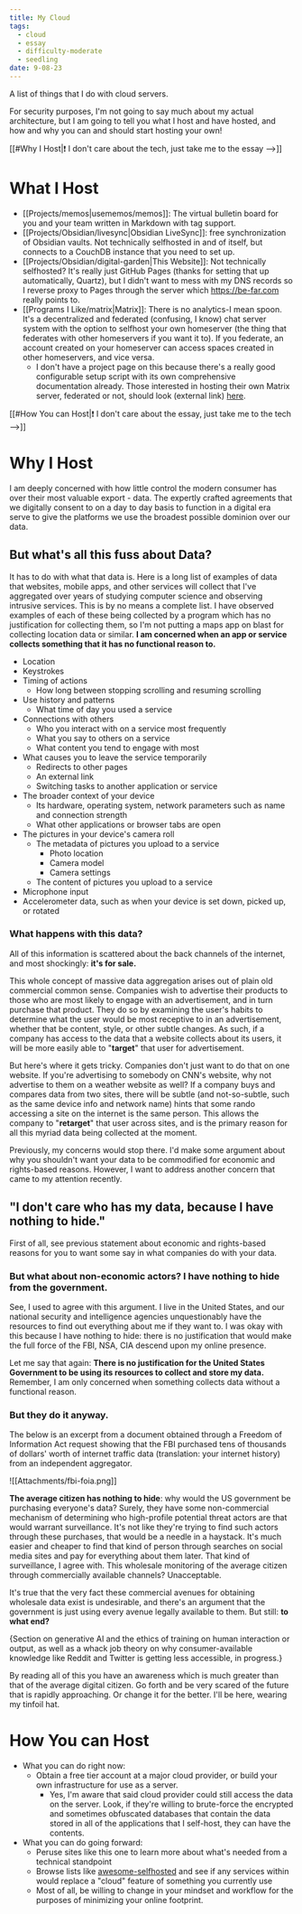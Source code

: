 ```yaml
---
title: My Cloud
tags:
  - cloud
  - essay
  - difficulty-moderate
  - seedling
date: 9-08-23
---
```

A list of things that I do with cloud servers.

For security purposes, I'm not going to say much about my actual architecture, but I am going to tell you what I host and have hosted, and how and why you can and should start hosting your own!

[[#Why I Host|❗ I don't care about the tech, just take me to the essay -->]]
# What I Host
- [[Projects/memos|usememos/memos]]: The virtual bulletin board for you and your team written in Markdown with tag support.
- [[Projects/Obsidian/livesync|Obsidian LiveSync]]: free synchronization of Obsidian vaults. Not technically selfhosted in and of itself, but connects to a CouchDB instance that you need to set up.
- [[Projects/Obsidian/digital-garden|This Website]]: Not technically selfhosted? It's really just GitHub Pages (thanks for setting that up automatically, Quartz), but I didn't want to mess with my DNS records so I reverse proxy to Pages through the server which https://be-far.com really points to.
- [[Programs I Like/matrix|Matrix]]: There is no analytics-I mean spoon. It's a decentralized and federated (confusing, I know) chat server system with the option to selfhost your own homeserver (the thing that federates with other homeservers if you want it to). If you federate, an account created on your homeserver can access spaces created in other homeservers, and vice versa.
	- I don't have a project page on this because there's a really good configurable setup script with its own comprehensive documentation already. Those interested in hosting their own Matrix server, federated or not, should look (external link) [here](https://github.com/spantaleev/matrix-docker-ansible-deploy).

[[#How You can Host|❗ I don't care about the essay, just take me to the tech -->]]
# Why I Host
I am deeply concerned with how little control the modern consumer has over their most valuable export - data. The expertly crafted agreements that we digitally consent to on a day to day basis to function in a digital era serve to give the platforms we use the broadest possible dominion over our data.
## But what's all this fuss about Data?
It has to do with what that data is. Here is a long list of examples of data that websites, mobile apps, and other services will collect that I've aggregated over years of studying computer science and observing intrusive services. This is by no means a complete list. I have observed examples of each of these being collected by a program which has no justification for collecting them, so I'm not putting a maps app on blast for collecting location data or similar. **I am concerned when an app or service collects something that it has no functional reason to.**
- Location
- Keystrokes
- Timing of actions
	- How long between stopping scrolling and resuming scrolling
- Use history and patterns
	- What time of day you used a service
- Connections with others
	- Who you interact with on a service most frequently
	- What you say to others on a service
	- What content you tend to engage with most
- What causes you to leave the service temporarily
	- Redirects to other pages
	- An external link
	- Switching tasks to another application or service
- The broader context of your device
	- Its hardware, operating system, network parameters such as name and connection strength
	- What other applications or browser tabs are open
- The pictures in your device's camera roll
	- The metadata of pictures you upload to a service
		- Photo location
		- Camera model
		- Camera settings
	- The content of pictures you upload to a service
- Microphone input
- Accelerometer data, such as when your device is set down, picked up, or rotated
### What happens with this data?
All of this information is scattered about the back channels of the internet, and most shockingly: **it's for sale.**

This whole concept of massive data aggregation arises out of plain old commercial common sense. Companies wish to advertise their products to those who are most likely to engage with an advertisement, and in turn purchase that product. They do so by examining the user's habits to determine what the user would be most receptive to in an advertisement, whether that be content, style, or other subtle changes. As such, if a company has access to the data that a website collects about its users, it will be more easily able to "**target**" that user for advertisement.

But here's where it gets tricky. Companies don't just want to do that on one website. If you're advertising to somebody on CNN's website, why not advertise to them on a weather website as well? If a company buys and compares data from two sites, there will be subtle (and not-so-subtle, such as the same device info and network name) hints that some rando accessing a site on the internet is the same person. This allows the company to "**retarget**" that user across sites, and is the primary reason for all this myriad data being collected at the moment.

Previously, my concerns would stop there. I'd make some argument about why you shouldn't want your data to be commodified for economic and rights-based reasons. However, I want to address another concern that came to my attention recently.
## "I don't care who has my data, because I have nothing to hide."
First of all, see previous statement about economic and rights-based reasons for you to want some say in what companies do with your data. 
### But what about non-economic actors? I have nothing to hide from the government.
See, I used to agree with this argument. I live in the United States, and our national security and intelligence agencies unquestionably have the resources to find out everything about me if they want to. I was okay with this because I have nothing to hide: there is no justification that would make the full force of the FBI, NSA, CIA descend upon my online presence.

Let me say that again: **There is no justification for the United States Government to be using its resources to collect and store my data.** Remember, I am only concerned when something collects data without a functional reason.
### But they do it anyway.
The below is an excerpt from a document obtained through a Freedom of Information Act request showing that the FBI purchased tens of thousands of dollars' worth of internet traffic data (translation: your internet history) from an independent aggregator. 

![[Attachments/fbi-foia.png]]

**The average citizen has nothing to hide**: why would the US government be purchasing everyone's data? Surely, they have some non-commercial mechanism of determining who high-profile potential threat actors are that would warrant surveillance. It's not like they're trying to find such actors through these purchases, that would be a needle in a haystack. It's much easier and cheaper to find that kind of person through searches on social media sites and pay for everything about them later. That kind of surveillance, I agree with. This wholesale monitoring of the average citizen through commercially available channels? Unacceptable.

It's true that the very fact these commercial avenues for obtaining wholesale data exist is undesirable, and there's an argument that the government is just using every avenue legally available to them. But still: **to what end?**

{Section on generative AI and the ethics of training on human interaction or output, as well as a whack job theory on why consumer-available knowledge like Reddit and Twitter is getting less accessible, in progress.}

By reading all of this you have an awareness which is much greater than that of the average digital citizen. Go forth and be very scared of the future that is rapidly approaching. Or change it for the better. I'll be here, wearing my tinfoil hat.
# How You can Host
- What you can do right now:
	- Obtain a free tier account at a major cloud provider, or build your own infrastructure for use as a server.
		- Yes, I'm aware that said cloud provider could still access the data on the server. Look, if they're willing to brute-force the encrypted and sometimes obfuscated databases that contain the data stored in all of the applications that I self-host, they can have the contents. 
- What you can do going forward:
	- Peruse sites like this one to learn more about what's needed from a technical standpoint
	- Browse lists like [awesome-selfhosted](https://github.com/awesome-selfhosted/awesome-selfhosted) and see if any services within would replace a "cloud" feature of something you currently use
	- Most of all, be willing to change in your mindset and workflow for the purposes of minimizing your online footprint.